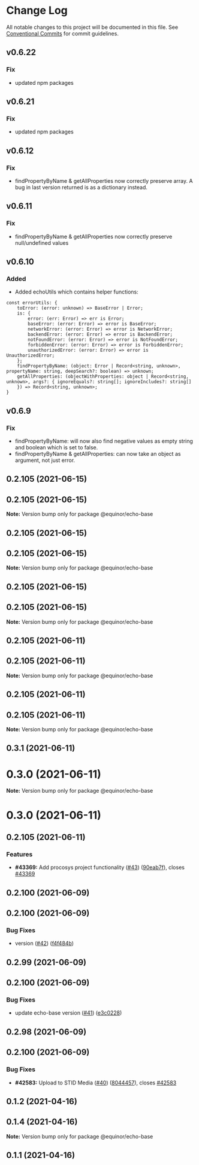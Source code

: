 # Change Log

All notable changes to this project will be documented in this file.
See [Conventional Commits](https://conventionalcommits.org) for commit guidelines.

## v0.6.22

### Fix

-   updated npm packages

## v0.6.21

### Fix

-   updated npm packages

## v0.6.12

### Fix

-   findPropertyByName & getAllProperties now correctly preserve array. A bug in last version returned is as a dictionary instead.

## v0.6.11

### Fix

-   findPropertyByName & getAllProperties now correctly preserve null/undefined values

## v0.6.10

### Added

-   Added echoUtils which contains helper functions:

```TS
const errorUtils: {
    toError: (error: unknown) => BaseError | Error;
    is: {
        error: (err: Error) => err is Error;
        baseError: (error: Error) => error is BaseError;
        networkError: (error: Error) => error is NetworkError;
        backendError: (error: Error) => error is BackendError;
        notFoundError: (error: Error) => error is NotFoundError;
        forbiddenError: (error: Error) => error is ForbiddenError;
        unauthorizedError: (error: Error) => error is UnauthorizedError;
    };
    findPropertyByName: (object: Error | Record<string, unknown>, propertyName: string, deepSearch?: boolean) => unknown;
    getAllProperties: (objectWithProperties: object | Record<string, unknown>, args?: { ignoreEquals?: string[]; ignoreIncludes?: string[]
    }) => Record<string, unknown>;
}
```

## v0.6.9

### Fix

-   findPropertyByName: will now also find negative values as empty string and boolean which is set to false.
-   findPropertyByName & getAllProperties: can now take an object as argument, not just error.

## 0.2.105 (2021-06-15)

## 0.2.105 (2021-06-15)

**Note:** Version bump only for package @equinor/echo-base

## 0.2.105 (2021-06-15)

## 0.2.105 (2021-06-15)

**Note:** Version bump only for package @equinor/echo-base

## 0.2.105 (2021-06-15)

## 0.2.105 (2021-06-15)

**Note:** Version bump only for package @equinor/echo-base

## 0.2.105 (2021-06-11)

## 0.2.105 (2021-06-11)

**Note:** Version bump only for package @equinor/echo-base

## 0.2.105 (2021-06-11)

## 0.2.105 (2021-06-11)

**Note:** Version bump only for package @equinor/echo-base

## 0.3.1 (2021-06-11)

# 0.3.0 (2021-06-11)

**Note:** Version bump only for package @equinor/echo-base

# 0.3.0 (2021-06-11)

## 0.2.105 (2021-06-11)

### Features

-   **#43369:** Add procosys project functionality ([#43](https://github.com/equinor/EchoCore/issues/43)) ([90eab7f](https://github.com/equinor/EchoCore/commit/90eab7f549a05ebf27a4ffdf54ff8f16abedfac9)), closes [#43369](https://github.com/equinor/EchoCore/issues/43369)

## 0.2.100 (2021-06-09)

## 0.2.100 (2021-06-09)

### Bug Fixes

-   version ([#42](https://github.com/equinor/EchoCore/issues/42)) ([f4f484b](https://github.com/equinor/EchoCore/commit/f4f484b5fcf4c34014d7d503caef438114adf138))

## 0.2.99 (2021-06-09)

## 0.2.100 (2021-06-09)

### Bug Fixes

-   update echo-base version ([#41](https://github.com/equinor/EchoCore/issues/41)) ([e3c0228](https://github.com/equinor/EchoCore/commit/e3c022898af693fcd00eeb2f555da927ef5c1fa6))

## 0.2.98 (2021-06-09)

## 0.2.100 (2021-06-09)

### Bug Fixes

-   **#42583:** Upload to STID Media ([#40](https://github.com/equinor/EchoCore/issues/40)) ([8044457](https://github.com/equinor/EchoCore/commit/8044457e8150b3fdfa97afd117111be2017f39cb)), closes [#42583](https://github.com/equinor/EchoCore/issues/42583)

## 0.1.2 (2021-04-16)

## 0.1.4 (2021-04-16)

**Note:** Version bump only for package @equinor/echo-base

## 0.1.1 (2021-04-16)

